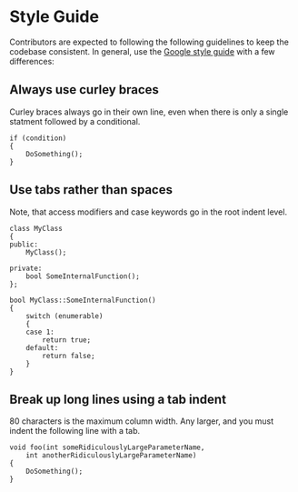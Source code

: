 Style Guide
===========
Contributors are expected to following the following guidelines  to keep the
codebase consistent. In general, use the [Google style guide][1] with a few
differences:

 [1]: https://google-styleguide.googlecode.com/svn/trunk/cppguide.html

Always use curley braces
------------------------
Curley braces always go in their own line, even when there is only a single
statment followed by a conditional.
```
if (condition)
{
	DoSomething();
}
```

Use tabs rather than spaces
----------------------------
Note, that access modifiers and case keywords go in the root indent level.
```
class MyClass
{
public:
	MyClass();

private:
	bool SomeInternalFunction();
};

bool MyClass::SomeInternalFunction()
{
	switch (enumerable)
	{
	case 1:
		return true;
	default:
		return false;
	}
}
```

Break up long lines using a tab indent
--------------------------------------
80 characters is the maximum column width. Any larger, and you must indent the
following line with a tab.
```
void foo(int someRidiculouslyLargeParameterName,
	int anotherRidiculouslyLargeParameterName)
{
	DoSomething();
}
```

